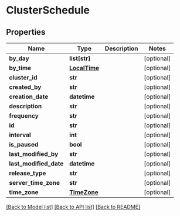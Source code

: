 # ClusterSchedule

## Properties
Name | Type | Description | Notes
------------ | ------------- | ------------- | -------------
**by_day** | **list[str]** |  | [optional] 
**by_time** | [**LocalTime**](LocalTime.md) |  | [optional] 
**cluster_id** | **str** |  | [optional] 
**created_by** | **str** |  | [optional] 
**creation_date** | **datetime** |  | [optional] 
**description** | **str** |  | [optional] 
**frequency** | **str** |  | [optional] 
**id** | **str** |  | [optional] 
**interval** | **int** |  | [optional] 
**is_paused** | **bool** |  | [optional] 
**last_modified_by** | **str** |  | [optional] 
**last_modified_date** | **datetime** |  | [optional] 
**release_type** | **str** |  | [optional] 
**server_time_zone** | **str** |  | [optional] 
**time_zone** | [**TimeZone**](TimeZone.md) |  | [optional] 

[[Back to Model list]](../README.md#documentation-for-models) [[Back to API list]](../README.md#documentation-for-api-endpoints) [[Back to README]](../README.md)

